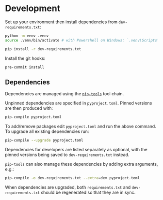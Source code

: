# Development

Set up your environment then install dependencies from `dev-requirements.txt`:

```bash
python -m venv .venv
source .venv/bin/activate # with Powershell on Windows: `.venv\Scripts\Activate.ps1`
```

```bash
pip install -r dev-requirements.txt
```

Install the git hooks:

```bash
pre-commit install
```

## Dependencies

Dependencies are managed using the [`pip-tools`] tool chain.

Unpinned dependencies are specified in `pyproject.toml`. Pinned versions are
then produced with:

```sh
pip-compile pyproject.toml
```

To add/remove packages edit `pyproject.toml` and run the above command. To
upgrade all existing dependencies run:

```sh
pip-compile --upgrade pyproject.toml
```

Dependencies for developers are listed separately as optional, with the pinned versions
being saved to `dev-requirements.txt` instead.

`pip-tools` can also manage these dependencies by adding extra arguments, e.g.:

```sh
pip-compile -o dev-requirements.txt --extra=dev pyproject.toml
```

When dependencies are upgraded, both `requirements.txt` and `dev-requirements.txt`
should be regenerated so that they are in sync.

[`pip-tools`]: https://github.com/jazzband/pip-tools
